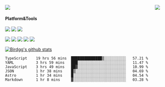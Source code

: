 <p>
  <a href="https://count.getloli.com/"><img src="https://count.getloli.com/get/@birdgg.readme?theme=moebooru-h"></a>
  <img src="https://weather-icon.journeyad.repl.co/@hangzhou?v=1" align="right">
</p>

#### Platform&Tools
[![](https://img.shields.io/badge/macOS-Big%20Sur-292e33?style=flat-square&logo=apple&logoColor=ffffff)](https://www.apple.com/macos/big-sur/)
[![](https://img.shields.io/badge/IDE-Visual%20Studio%20Code-blue?style=flat-square&logo=visual-studio-code&logoColor=ffffff)](https://code.visualstudio.com/)
[![](https://img.shields.io/badge/Editor-Emacs-purple?style=flat-square&logo=gnu-emacs&logoColor=ffffff)](https://www.gnu.org/software/emacs/)

[![](https://img.shields.io/badge/-React-61dafb?style=flat-square&logo=react&logoColor=ffffff)](https://reactjs.org/)
[![](https://img.shields.io/badge/-ReactNative-61dafb?style=flat-square&logo=react&logoColor=ffffff)](https://reactnative.dev/)
[![](https://img.shields.io/badge/-TypeScript-007acc?style=flat-square&logo=typescript&logoColor=white)](https://www.typescriptlang.org/)
[![](https://img.shields.io/badge/-JavaScript-f7e018?style=flat-square&logo=javascript&logoColor=white)](https://www.ecma-international.org/)
[![](https://img.shields.io/badge/-Node.js-43853d?style=flat-square&logo=node.js&logoColor=ffffff)](https://nodejs.org/)

<a href="https://github.com/birdgg"><img align="center" src="https://github-readme-stats.vercel.app/api?username=birdgg&show_icons=true&include_all_commits=true&hide_border=tru&custom_title=Birdgg%27s%20Github%20Stats" alt="Birdgg's github stats" /></a> 

<!--START_SECTION:waka-->

```text
TypeScript    19 hrs 56 mins  ██████████████▒░░░░░░░░░░   57.21 %
YAML          3 hrs 59 mins   ███░░░░░░░░░░░░░░░░░░░░░░   11.47 %
JavaScript    3 hrs 49 mins   ██▓░░░░░░░░░░░░░░░░░░░░░░   10.99 %
JSON          1 hr 38 mins    █▒░░░░░░░░░░░░░░░░░░░░░░░   04.69 %
Astro         1 hr 34 mins    █░░░░░░░░░░░░░░░░░░░░░░░░   04.54 %
Markdown      1 hr 8 mins     ▓░░░░░░░░░░░░░░░░░░░░░░░░   03.28 %
```

<!--END_SECTION:waka-->

